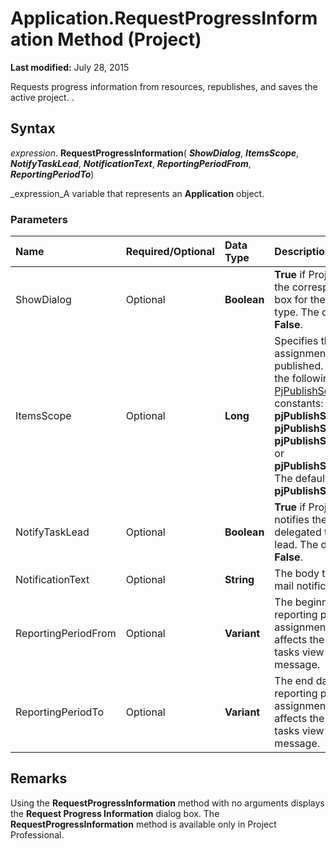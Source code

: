 
# Application.RequestProgressInformation Method (Project)

 **Last modified:** July 28, 2015

Requests progress information from resources, republishes, and saves the active project. .

## Syntax

 _expression_. **RequestProgressInformation**( **_ShowDialog_**,  **_ItemsScope_**,  **_NotifyTaskLead_**,  **_NotificationText_**,  **_ReportingPeriodFrom_**,  **_ReportingPeriodTo_**)

 _expression_A variable that represents an  **Application** object.


### Parameters



|**Name**|**Required/Optional**|**Data Type**|**Description**|
|:-----|:-----|:-----|:-----|
|ShowDialog|Optional| **Boolean**| **True** if Project displays the corresponding dialog box for the message type. The default value is **False**.|
|ItemsScope|Optional| **Long**|Specifies the scope of assignments to be published. Can be one of the following  ** [PjPublishScope](c19b90ca-a786-1e6c-8f62-e0399cd5ceed.md)** constants: **pjPublishScopeAll**,  **pjPublishScopeDefault**,  **pjPublishScopeSelected**, or  **pjPublishScopeVisible**. The default value is  **pjPublishScopeAll**.|
|NotifyTaskLead|Optional| **Boolean**| **True** if Project only notifies the task lead for delegated tasks with a lead. The default value is **False**.|
|NotificationText|Optional| **String**|The body text for the e-mail notification.|
|ReportingPeriodFrom|Optional| **Variant**|The beginning date of the reporting period for assignment status. This affects the user's filtered tasks view or MAPI message.|
|ReportingPeriodTo|Optional| **Variant**|The end date of the reporting period for assignment status. This affects the users filtered tasks view or MAPI message.|

## Remarks

Using the  **RequestProgressInformation** method with no arguments displays the **Request Progress Information** dialog box. The **RequestProgressInformation** method is available only in Project Professional.

